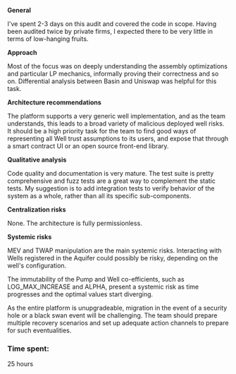 **General**

I've spent 2-3 days on this audit and covered the code in scope. Having been audited twice by private firms, I expected there to be very little in terms of low-hanging fruits.

**Approach**

Most of the focus was on deeply understanding the assembly optimizations and particular LP mechanics, informally proving their correctness and so on. Differential analysis between Basin and Uniswap was helpful for this task.

**Architecture recommendations**

The platform supports a very generic well implementation, and as the team understands, this leads to a broad variety of malicious deployed well risks. It should be a high priority task for the team to find good ways of representing all Well trust assumptions to its users, and expose that through a smart contract UI or an open source front-end library.

**Qualitative analysis**

Code quality and documentation is very mature. The test suite is pretty comprehensive and fuzz tests are a great way to complement the static tests. My suggestion is to add integration tests to verify behavior of the system as a whole, rather than all its specific sub-components.

**Centralization risks**

None. The architecture is fully permissionless.

**Systemic risks**

MEV and TWAP manipulation are the main systemic risks. Interacting with Wells registered in the Aquifer could possibly be risky, depending on the well's configuration.

The immutability of the Pump and Well co-efficients, such as LOG_MAX_INCREASE and ALPHA, present a systemic risk as time progresses and the optimal values start diverging.

As the entire platform is unupgradeable, migration in the event of a security hole or a black swan event will be challenging. The team should prepare multiple recovery scenarios and set up adequate action channels to prepare for such eventualities.

### Time spent:
25 hours